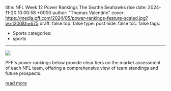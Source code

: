 title: NFL Week 12 Power Rankings The Seattle Seahawks rise
date: 2024-11-20 10:00:58 +0000
author: "Thomas Valentine"
cover: https://media.pff.com/2024/05/power-rankings-feature-scaled.jpg?w=1200&h=675
draft: false
top: false
type: post
hide: false
toc: false
tags:
  - Sports
categories:
  - sports
---

![](https://media.pff.com/2024/05/power-rankings-feature-scaled.jpg?w=1200&h=675)

PFF's power rankings below provide clear tiers on the market assessment of each NFL team, offering a comprehensive view of team standings and future prospects.

[read more](https://www.pff.com/news/nfl-week-12-power-rankings-the-seattle-seahawks-rise)
